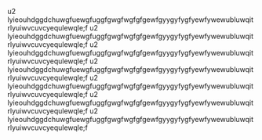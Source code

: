 
u2	lyieouhdggdchuwgfuewgfuggfgwgfwgfgfgewfgyygyfygfyewfywewubluwqitrlyuiwvcuvcyequlewqle;f
u2	lyieouhdggdchuwgfuewgfuggfgwgfwgfgfgewfgyygyfygfyewfywewubluwqitrlyuiwvcuvcyequlewqle;f
u2	lyieouhdggdchuwgfuewgfuggfgwgfwgfgfgewfgyygyfygfyewfywewubluwqitrlyuiwvcuvcyequlewqle;f
u2	lyieouhdggdchuwgfuewgfuggfgwgfwgfgfgewfgyygyfygfyewfywewubluwqitrlyuiwvcuvcyequlewqle;f
u2	lyieouhdggdchuwgfuewgfuggfgwgfwgfgfgewfgyygyfygfyewfywewubluwqitrlyuiwvcuvcyequlewqle;f
u2	lyieouhdggdchuwgfuewgfuggfgwgfwgfgfgewfgyygyfygfyewfywewubluwqitrlyuiwvcuvcyequlewqle;f
u2	lyieouhdggdchuwgfuewgfuggfgwgfwgfgfgewfgyygyfygfyewfywewubluwqitrlyuiwvcuvcyequlewqle;f

